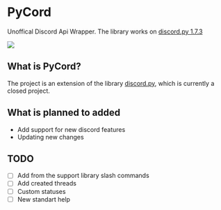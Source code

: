 # PyCord
Unoffical Discord Api Wrapper. The library works on [discord.py 1.7.3](https://github.com/Rapptz/discord.py/tree/v1.7.3)


<a href="https://discord.gg/B9RSCmR4dj">
  <img src="http://invidget.switchblade.xyz/B9RSCmR4dj" />
</a>

## What is PyCord?
The project is an extension of the library [discord.py](https://github.com/Rapptz/discord.py), which is currently a closed project.

## What is planned to added
- Add support for new discord features 
- Updating new changes

## TODO
- [ ] Add from the support library slash commands
- [ ] Add created threads
- [ ] Custom statuses
- [ ] New standart help